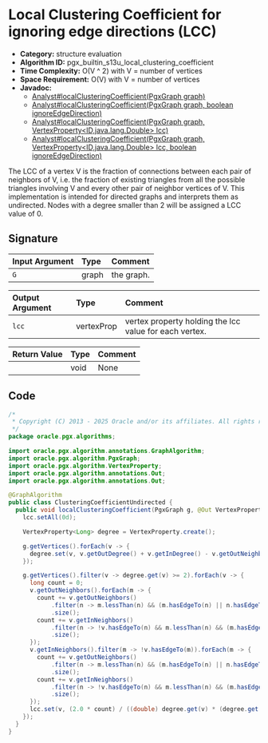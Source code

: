 # Local Clustering Coefficient for ignoring edge directions (LCC)

- **Category:** structure evaluation
- **Algorithm ID:** pgx_builtin_s13u_local_clustering_coefficient
- **Time Complexity:** O(V ^ 2) with V = number of vertices
- **Space Requirement:** O(V) with V = number of vertices
- **Javadoc:**
  - [Analyst#localClusteringCoefficient(PgxGraph graph)](https://docs.oracle.com/en/database/oracle/property-graph/25.1/spgjv/oracle/pgx/api/Analyst.html#localClusteringCoefficient_oracle_pgx_api_PgxGraph_)
  - [Analyst#localClusteringCoefficient(PgxGraph graph, boolean ignoreEdgeDirection)](https://docs.oracle.com/en/database/oracle/property-graph/25.1/spgjv/oracle/pgx/api/Analyst.html#localClusteringCoefficient_oracle_pgx_api_PgxGraph_boolean_)
  - [Analyst#localClusteringCoefficient(PgxGraph graph, VertexProperty<ID,​java.lang.Double> lcc)](https://docs.oracle.com/en/database/oracle/property-graph/25.1/spgjv/oracle/pgx/api/Analyst.html#localClusteringCoefficient_oracle_pgx_api_PgxGraph_oracle_pgx_api_VertexProperty_)
  - [Analyst#localClusteringCoefficient(PgxGraph graph, VertexProperty<ID,​java.lang.Double> lcc, boolean ignoreEdgeDirection)](https://docs.oracle.com/en/database/oracle/property-graph/25.1/spgjv/oracle/pgx/api/Analyst.html#localClusteringCoefficient_oracle_pgx_api_PgxGraph_oracle_pgx_api_VertexProperty_boolean_)

The LCC of a vertex V is the fraction of connections between each pair of neighbors of V, i.e. the fraction of existing triangles from all the possible triangles involving V and every other pair of neighbor vertices of V. This implementation is intended for directed graphs and interprets them as undirected. Nodes with a degree smaller than 2 will be assigned a LCC value of 0.

## Signature

| Input Argument | Type | Comment |
| :--- | :--- | :--- |
| `G` | graph | the graph. |

| Output Argument | Type | Comment |
| :--- | :--- | :--- |
| `lcc` | vertexProp<double> | vertex property holding the lcc value for each vertex. |

| Return Value | Type | Comment |
| :--- | :--- | :--- |
| | void | None |

## Code

```java
/*
 * Copyright (C) 2013 - 2025 Oracle and/or its affiliates. All rights reserved.
 */
package oracle.pgx.algorithms;

import oracle.pgx.algorithm.annotations.GraphAlgorithm;
import oracle.pgx.algorithm.PgxGraph;
import oracle.pgx.algorithm.VertexProperty;
import oracle.pgx.algorithm.annotations.Out;
import oracle.pgx.algorithm.annotations.Out;

@GraphAlgorithm
public class ClusteringCoefficientUndirected {
  public void localClusteringCoefficient(PgxGraph g, @Out VertexProperty<Double> lcc) {
    lcc.setAll(0d);

    VertexProperty<Long> degree = VertexProperty.create();

    g.getVertices().forEach(v -> {
      degree.set(v, v.getOutDegree() + v.getInDegree() - v.getOutNeighbors().filter(v1 -> (v.hasEdgeFrom(v1))).size());
    });

    g.getVertices().filter(v -> degree.get(v) >= 2).forEach(v -> {
      long count = 0;
      v.getOutNeighbors().forEach(m -> {
        count += v.getOutNeighbors()
            .filter(n -> m.lessThan(n) && (m.hasEdgeTo(n) || n.hasEdgeTo(m)))
            .size();
        count += v.getInNeighbors()
            .filter(n -> !v.hasEdgeTo(n) && m.lessThan(n) && (m.hasEdgeTo(n) || n.hasEdgeTo(m)))
            .size();
      });
      v.getInNeighbors().filter(m -> !v.hasEdgeTo(m)).forEach(m -> {
        count += v.getOutNeighbors()
            .filter(n -> m.lessThan(n) && (m.hasEdgeTo(n) || n.hasEdgeTo(m)))
            .size();
        count += v.getInNeighbors()
            .filter(n -> !v.hasEdgeTo(n) && m.lessThan(n) && (m.hasEdgeTo(n) || n.hasEdgeTo(m)))
            .size();
      });
      lcc.set(v, (2.0 * count) / ((double) degree.get(v) * (degree.get(v) - 1)));
    });
  }
}
```
